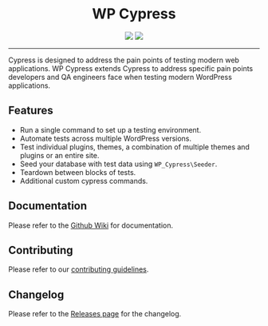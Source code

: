 <div align="center">
  <h1>WP Cypress</h1>
  <a href="https://www.npmjs.com/package/@bigbite/wp-cypress"><img src="https://img.shields.io/npm/v/@bigbite/wp-cypress.svg"></a>
  <a href="https://github.com/bigbite/wp-cypress/blob/master/LICENSE"><img src="https://img.shields.io/github/license/bigbite/wp-cypress.svg"></a>
</div> 

------

Cypress is designed to address the pain points of testing modern web applications. WP Cypress extends Cypress to address specific pain points developers and QA engineers face when testing modern WordPress applications. 

## Features

- Run a single command to set up a testing environment.
- Automate tests across multiple WordPress versions.
- Test individual plugins, themes, a combination of multiple themes and plugins or an entire site.
- Seed your database with test data using `WP_Cypress\Seeder`.
- Teardown between blocks of tests.
- Additional custom cypress commands.

## Documentation

Please refer to the [Github Wiki](https://github.com/bigbite/wp-cypress/wiki) for documentation.

## Contributing

Please refer to our [contributing guidelines](https://github.com/bigbite/wp-cypress/blob/master/.github/CONTRIBUTING.md).

## Changelog
Please refer to the [Releases page](https://github.com/bigbite/wp-cypress/releases) for the changelog.








